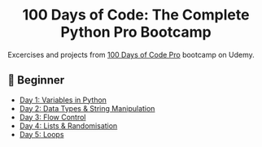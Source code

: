 <h1 align="center">100 Days of Code: The Complete Python Pro Bootcamp
</h1>

Excercises and projects from [100 Days of Code Pro]() bootcamp on Udemy.

## 🔰 Beginner 
- [Day 1: Variables in Python](https://github.com/anubhavsharma515/100-Days-of-Python-Bootcamp/blob/main/day_1/day_1.py)
- [Day 2: Data Types & String Manipulation](https://github.com/anubhavsharma515/100-Days-of-Python-Bootcamp/blob/main/day_2/day_2.py)
- [Day 3: Flow Control](https://github.com/anubhavsharma515/100-Days-of-Python-Bootcamp/blob/main/day_3/day_3.py)
- [Day 4: Lists & Randomisation](https://github.com/anubhavsharma515/100-Days-of-Python-Bootcamp/blob/main/day_4/day_4.py)
- [Day 5: Loops](https://github.com/anubhavsharma515/100-Days-of-Python-Bootcamp/blob/main/day_5/day_5.py)
